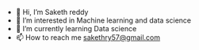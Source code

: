 - 👋 Hi, I’m Saketh reddy
- 👀 I’m interested in Machine learning and data science
- 🌱 I’m currently learning Data science
- 📫 How to reach me sakethry57@gmail.com

<!---
Saketh35/Saketh35 is a ✨ special ✨ repository because its `README.md` (this file) appears on your GitHub profile.
You can click the Preview link to take a look at your changes.
--->
